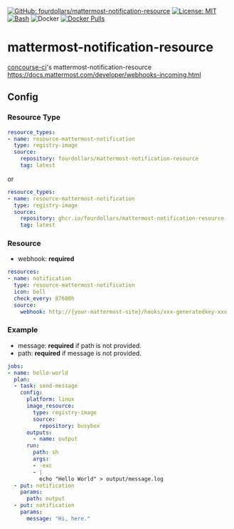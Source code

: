  [![GitHub: fourdollars/mattermost-notification-resource](https://img.shields.io/badge/GitHub-fourdollars%2Fmattermostmattermost%E2%80%90notification%E2%80%90resource-lightgray.svg)](https://github.com/fourdollars/mattermost-notification-resource/) [![License: MIT](https://img.shields.io/badge/License-MIT-blue.svg)](https://opensource.org/licenses/MIT) [![Bash](https://img.shields.io/badge/Language-Bash-red.svg)](https://www.gnu.org/software/bash/) ![Docker](https://github.com/fourdollars/mattermost-notification-resource/workflows/Docker/badge.svg) [![Docker Pulls](https://img.shields.io/docker/pulls/fourdollars/mattermost-notification-resource.svg)](https://hub.docker.com/r/fourdollars/mattermost-notification-resource/)
# mattermost-notification-resource
[concourse-ci](https://concourse-ci.org/)'s mattermost-notification-resource
https://docs.mattermost.com/developer/webhooks-incoming.html

## Config 

### Resource Type

```yaml
resource_types:
- name: resource-mattermost-notification
  type: registry-image
  source:
    repository: fourdollars/mattermost-notification-resource
    tag: latest
```

or

```yaml
resource_types:
- name: resource-mattermost-notification
  type: registry-image
  source:
    repository: ghcr.io/fourdollars/mattermost-notification-resource
    tag: latest
```

### Resource

* webhook: **required**

```yaml
resources:
- name: notification
  type: resource-mattermost-notification
  icon: bell
  check_every: 87600h
  source:
    webhook: http://{your-mattermost-site}/hooks/xxx-generatedkey-xxx
```

### Example

* message: **required** if path is not provided.
* path: **required** if message is not provided.

```yaml
jobs:
- name: hello-world
  plan:
  - task: send-message
    config:
      platform: linux
      image_resource:
        type: registry-image
        source:
          repository: busybox
      outputs:
        - name: output
      run:
        path: sh
        args:
        - -exc
        - |
          echo "Hello World" > output/message.log
  - put: notification
    params:
      path: output
  - put: notification
    params:
      message: "Hi, here."
```
